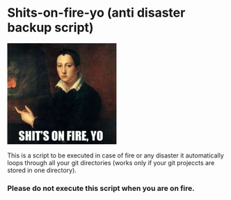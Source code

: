# Shits-on-fire-yo (anti disaster backup script)

![Alt text](/img/icon.jpg?raw=true "Shits on fire, helpful when shit is actually on fire.")

This is a script to be executed in case of fire or any disaster it automatically loops through all your git directories (works only if your git projeccts are stored in one directory).

### Please do not execute this script when you are on fire.